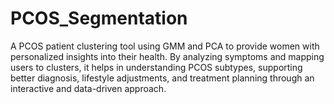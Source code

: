 # PCOS_Segmentation
A PCOS patient clustering tool using GMM and PCA to provide women with personalized insights into their health. By analyzing symptoms and mapping users to clusters, it helps in understanding PCOS subtypes, supporting better diagnosis, lifestyle adjustments, and treatment planning through an interactive and data-driven approach.
